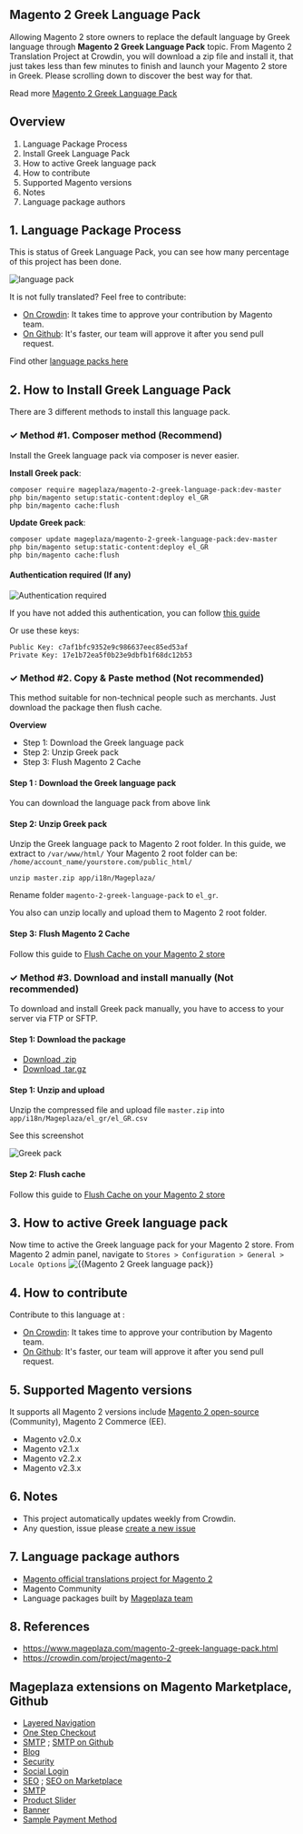## Magento 2 Greek Language Pack

Allowing Magento 2 store owners to replace the default language by Greek language through **Magento 2 Greek Language Pack** topic. From Magento 2 Translation Project at Crowdin, you will download a zip file and install it, that just takes less than few minutes to finish and launch your Magento 2 store in Greek. Please scrolling down to discover the best way for that.

Read more [Magento 2 Greek Language Pack](https://www.mageplaza.com/magento-2-greek-language-pack.html)


## Overview

1. Language Package Process
2. Install Greek Language Pack
3. How to active Greek language pack
4. How to contribute
5. Supported Magento versions
6. Notes
7. Language package authors

## 1. Language Package Process

This is status of Greek Language Pack, you can see how many percentage of this project has been done.

![language pack](http://progressed.io/bar/85?title=translated)

It is not fully translated? Feel free to contribute:
- [On Crowdin](https://crowdin.com/project/magento-2): It takes time to approve your contribution by Magento team.
- [On Github](https://github.com/mageplaza/magento-2-greek-language-pack/blob/master/HOW-TO-CONTRIBUTE.md): It's faster, our team will approve it after you send pull request.


Find other [language packs here](https://www.mageplaza.com/kb/magento-2-language-pack/)

## 2. How to Install Greek Language Pack

There are 3 different methods to install this language pack.

### ✓ Method #1. Composer method (Recommend)
Install the Greek language pack via composer is never easier.

**Install Greek pack**:

```
composer require mageplaza/magento-2-greek-language-pack:dev-master
php bin/magento setup:static-content:deploy el_GR
php bin/magento cache:flush

```


**Update  Greek pack**:

```
composer update mageplaza/magento-2-greek-language-pack:dev-master
php bin/magento setup:static-content:deploy el_GR
php bin/magento cache:flush

```

#### Authentication required (If any)

![Authentication required](https://cdn.mageplaza.com/media/general/dmryiPk.png)

If you have not added this authentication, you can follow [this guide](http://devdocs.magento.com/guides/v2.0/install-gde/prereq/connect-auth.html)

Or use these keys:

```
Public Key: c7af1bfc9352e9c986637eec85ed53af
Private Key: 17e1b72ea5f0b23e9dbfb1f68dc12b53
```



### ✓ Method #2. Copy & Paste method (Not recommended)

This method suitable for non-technical people such as merchants. Just download the package then flush cache.

**Overview**

- Step 1: Download the Greek language pack
- Step 2: Unzip Greek pack
- Step 3: Flush Magento 2 Cache

#### Step 1 : Download the Greek language pack

You can download the language pack from above link

#### Step 2: Unzip Greek pack

Unzip the Greek language pack to Magento 2 root folder. In this guide, we extract to `/var/www/html/`
Your Magento 2 root folder can be: `/home/account_name/yourstore.com/public_html/`

```
unzip master.zip app/i18n/Mageplaza/
```

Rename folder `magento-2-greek-language-pack` to `el_gr`.


You also can unzip locally and upload them to Magento 2 root folder.

#### Step 3: Flush Magento 2 Cache

Follow this guide to [Flush Cache on your Magento 2 store](https://www.mageplaza.com/kb/how-flush-enable-disable-cache.html)


### ✓ Method #3. Download and install manually (Not recommended)

To download and install Greek pack manually, you have to access to your server via FTP or SFTP.

#### Step 1: Download the package

- [Download .zip](https://github.com/mageplaza/magento-2-greek-language-pack/archive/master.zip)
- [Download .tar.gz](https://github.com/mageplaza/magento-2-greek-language-pack/tarball/master)

#### Step 1: Unzip and upload

Unzip the compressed file and upload file `master.zip` into `app/i18n/Mageplaza/el_gr/el_GR.csv`

See this screenshot

![Greek pack](https://i.imgur.com/tS668yC.png)

#### Step 2: Flush cache

Follow this guide to [Flush Cache on your Magento 2 store](https://www.mageplaza.com/kb/how-flush-enable-disable-cache.html)


## 3. How to active Greek language pack 

Now time to active the Greek language pack for your Magento 2 store. From Magento 2 admin panel, navigate to `Stores > Configuration > General > Locale Options`
![{{Magento 2 Greek language pack}}](https://cdn.mageplaza.com/media/general/aPSUA0l.png)


## 4. How to contribute

Contribute to this language at :
- [On Crowdin](https://crowdin.com/project/magento-2): It takes time to approve your contribution by Magento team.
- [On Github](https://github.com/mageplaza/magento-2-greek-language-pack/blob/master/HOW-TO-CONTRIBUTE.md): It's faster, our team will approve it after you send pull request.


## 5. Supported Magento versions

It supports all Magento 2 versions include [Magento 2 open-source](https://www.mageplaza.com/download-magento/) (Community), Magento 2 Commerce (EE).


- Magento v2.0.x
- Magento v2.1.x
- Magento v2.2.x
- Magento v2.3.x



## 6. Notes 

- This project automatically updates weekly from Crowdin.
- Any question, issue please [create a new issue](https://github.com/mageplaza/magento-2-greek-language-pack/issues/new)

## 7. Language package authors

- [Magento official translations project for Magento 2](https://crowdin.com/project/magento-2)
- Magento Community
- Language packages built by [Mageplaza team](https://www.mageplaza.com/)


## 8. References 

- https://www.mageplaza.com/magento-2-greek-language-pack.html
- https://crowdin.com/project/magento-2



## Mageplaza extensions on Magento Marketplace, Github


- [Layered Navigation](https://marketplace.magento.com/mageplaza-layered-navigation-m2.html)
- [One Step Checkout](https://marketplace.magento.com/mageplaza-magento-2-one-step-checkout-extension.html)
- [SMTP](https://marketplace.magento.com/mageplaza-module-smtp.html) ; [SMTP on Github](https://github.com/mageplaza/magento-2-smtp)
- [Blog](https://github.com/mageplaza/magento-2-blog)
- [Security](https://marketplace.magento.com/mageplaza-module-security.html)
- [Social Login](https://github.com/mageplaza/magento-2-social-login)
- [SEO](https://github.com/mageplaza/magento-2-seo) ; [SEO on Marketplace](https://marketplace.magento.com/mageplaza-magento-2-seo-extension.html)
- [SMTP](https://github.com/mageplaza/magento-2-smtp)
- [Product Slider](https://github.com/mageplaza/magento-2-product-slider)
- [Banner](https://github.com/mageplaza/magento-2-banner-slider)
- [Sample Payment Method](https://github.com/mageplaza/magento-2-sample-payment-method)



